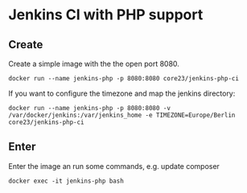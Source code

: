 Jenkins CI with PHP support
===========================

Create
------
Create a simple image with the the open port 8080.
```
docker run --name jenkins-php -p 8080:8080 core23/jenkins-php-ci
```

If you want to configure the timezone and map the jenkins directory:
```
docker run --name jenkins-php -p 8080:8080 -v /var/docker/jenkins:/var/jenkins_home -e TIMEZONE=Europe/Berlin core23/jenkins-php-ci
```

Enter
-----
Enter the image an run some commands, e.g. update composer
```
docker exec -it jenkins-php bash
```
